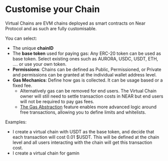 # Customise your Chain

Virtual Chains are EVM chains deployed as smart contracts on Near Protocol and as such are fully customisable.

You can select:

* The unique **chainID**
* The **base token** used for paying gas: Any ERC-20 token can be used as base token. Select existing ones such as AURORA, USDC, USDT, ETH, .... or use your own token.
* **Permissions**: Chains can be defined as Public, Permissioned, or Private and permissions can be granted at the individual wallet address level.
* **Gas Mechanics**: Define how gas is collected. It can be usage based or a fixed fee.&#x20;
  * Alternatively gas can be removed for end users. The Virtual Chain owner will still need to settle transaction costs in NEAR but end users will not be required to pay gas fees.
  * [The Gas Abstraction](../enable-gas-abstraction) feature enables more advanced logic around free transactions, allowing you to define limits and whitelists.

Examples:

* I create a virtual chain with USDT as the base token, and decide that each transaction will cost 0.01 $USDT. This will be defined at the chain level and all users interacting with the chain will get this transaction cost.
* I create a virtual chain for gamin
